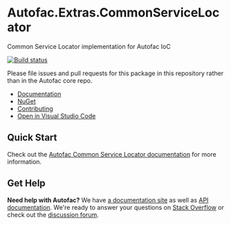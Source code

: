 # Autofac.Extras.CommonServiceLocator

Common Service Locator implementation for Autofac IoC

[![Build status](https://ci.appveyor.com/api/projects/status/p3hwgqspvxvmhm8n?svg=true)](https://ci.appveyor.com/project/Autofac/autofac-extras-commonservicelocator)

Please file issues and pull requests for this package in this repository rather than in the Autofac core repo.

- [Documentation](https://autofac.readthedocs.io/en/latest/integration/csl.html)
- [NuGet](https://www.nuget.org/packages/Autofac.Extras.CommonServiceLocator/)
- [Contributing](https://autofac.readthedocs.io/en/latest/contributors.html)
- [Open in Visual Studio Code](https://open.vscode.dev/autofac/Autofac.Extras.CommonServiceLocator)


## Quick Start

Check out the [Autofac Common Service Locator documentation](https://autofac.readthedocs.io/en/latest/integration/csl.html) for more information.

## Get Help

**Need help with Autofac?** We have [a documentation site](https://autofac.readthedocs.io/) as well as [API documentation](https://autofac.org/apidoc/). We're ready to answer your questions on [Stack Overflow](https://stackoverflow.com/questions/tagged/autofac) or check out the [discussion forum](https://groups.google.com/forum/#forum/autofac).
